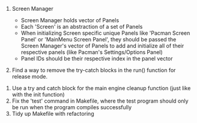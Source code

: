 <!------------------------------ PRIMARY TASKS ------------------------------>

1. Screen Manager
    - Screen Manager holds vector of Panels
    - Each 'Screen' is an abstraction of a set of Panels
    - When initializing Screen specific unique Panels like 'Pacman Screen    
      Panel' or 'MainMenu Screen Panel', they should be passed the Screen Manager's vector of Panels to add and initialize all of their respective
      panels (like Pacman's Settings/Options Panel)
    - Panel IDs should be their respective index in the panel vector

1. Find a way to remove the try-catch blocks in the run() function for release
mode.

<!----------------------------- SECONDARY TASKS ----------------------------->

1. Use a try and catch block for the main engine cleanup function (just like
with the init function)
2. Fix the 'test' command in Makefile, where the test program should only be
run when the program compiles successfully
3. Tidy up Makefile with refactoring
